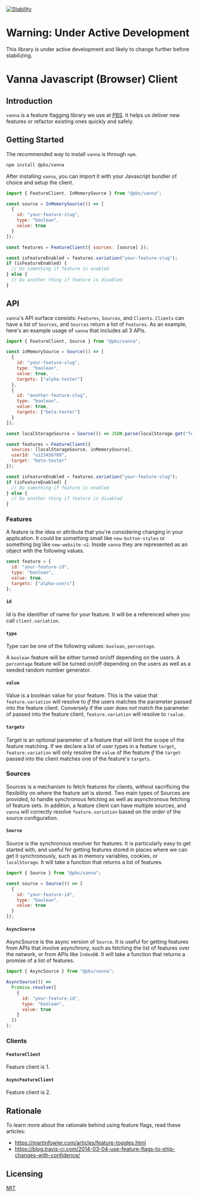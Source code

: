 [![Stability](https://img.shields.io/badge/Stability-Under%20Active%20Development-Red.svg)](https://github.com/pbs/vanna-js-client)

# Warning: Under Active Development

This library is under active development and likely to change further before stabilizing.

# Vanna Javascript (Browser) Client

## Introduction

`vanna` is a feature flagging library we use at [PBS](http://pbs.org). It helps us deliver new
features or refactor existing ones quickly and safely.

## Getting Started

The recommended way to install `vanna` is through `npm`.

```sh
npm install @pbs/vanna
```

After installing `vanna`, you can import it with your Javascript bundler of choice and setup the
client.

```js
import { FeatureClient, InMemorySource } from "@pbs/vanna";

const source = InMemorySource(() => [
  {
    id: "your-feature-slug",
    type: "boolean",
    value: true
  }
]);

const features = FeatureClient({ sources: [source] });

const isFeatureEnabled = features.variation("your-feature-slug");
if (isFeatureEnabled) {
  // Do something if feature is enabled
} else {
  // Do another thing if feature is disabled
}
```

## API

`vanna`'s API surface consists: `Features`, `Sources`, and `Clients`. `Clients` can have a list of
`Sources`, and `Sources` return a list of `Features`. As an example, here's an example usage of
`vanna` that includes all 3 APIs.

```js
import { FeatureClient, Source } from "@pbs/vanna";

const inMemorySource = Source(() => [
  {
    id: "your-feature-slug",
    type: "boolean",
    value: true,
    targets: ["alpha-tester"]
  },
  {
    id: "another-feature-slug",
    type: "boolean",
    value: true,
    targets: ["beta-tester"]
  }
]);

const localStorageSource = Source(() => JSON.parse(localStorage.get("featureflags")));

const features = FeatureClient({
  sources: [localStorageSource, inMemorySource],
  userId: "u123456789",
  target: "beta-tester"
});

const isFeatureEnabled = features.variation("your-feature-slug");
if (isFeatureEnabled) {
  // Do something if feature is enabled
} else {
  // Do another thing if feature is disabled
}
```

### Features

A feature is the idea or attribute that you're considering changing in your application. It could be
something small like `new-button-styles` or something big like `new-website-v2`. Inside `vanna` they
are represented as an object with the following values.

```js
const feature = {
  id: "your-feature-id",
  type: "boolean",
  value: true,
  targets: ["alpha-users"]
};
```

#### `id`

Id is the identifier of name for your feature. It will be a referenced when you call
`client.variation`.

#### `type`

Type can be one of the following values: `boolean`, `percentage`.

A `boolean` feature will be either turned on/off depending on the users. A `percentage` feature will
be turned on/off depending on the users as well as a seeded random number generator.

#### `value`

Value is a boolean value for your feature. This is the value that `feature.variation` will resolve
to _if_ the users matches the parameter passed into the feature client. Conversely if the user does
_not_ match the parameter of passed into the feature client, `feature.variation` will resolve to
`!value`.

#### `targets`

Target is an optional parameter of a feature that will limit the scope of the feature matching. If
we declare a list of user types in a feature `target`, `feature.variation` will only resolve the
`value` of the feature _if_ the `target` passed into the client matches one of the feature's
`targets`.

### Sources

Sources is a mechanism to fetch features for clients, without sacrificing the flexibility on where
the feature set is stored. Two main types of Sources are provided, to handle synchronous fetching as
well as asynchronous fetching of feature sets. In addition, a feature client can have multiple
sources, and `vanna` will correctly resolve `feature.variation` based on the _order_ of the source
configuration.

#### `Source`

Source is the synchronous resolver for features. It is particularly easy to get started with, and
useful for getting features stored in places where we can get it synchronously, such as in memory
variables, cookies, or `localStorage`. It will take a function that returns a list of features.

```js
import { Source } from "@pbs/vanna";

const source = Source(() => [
  {
    id: "your-feature-id",
    type: "boolean",
    value: true
  }
]);
```

#### `AsyncSource`

AsyncSource is the async version of `Source`. It is useful for getting features from APIs that
involve asynchrony, such as fetching the list of features over the network, or from APIs like
`IndexDB`. It will take a function that returns a promise of a list of features.

```js
import { AsyncSource } from "@pbs/vanna";

AsyncSource(() =>
  Promise.resolve([
    {
      id: "your-feature-id",
      type: "boolean",
      value: true
    }
  ])
);
```

### Clients

#### `FeatureClient`

Feature client is 1.

#### `AsyncFeatureClient`

Feature client is 2.

## Rationale

To learn more about the rationale behind using feature flags, read these articles:

- https://martinfowler.com/articles/feature-toggles.html
- https://blog.travis-ci.com/2014-03-04-use-feature-flags-to-ship-changes-with-confidence/

## Licensing

[MIT](/LICENSE)

